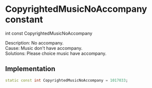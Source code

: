 


# CopyrightedMusicNoAccompany constant







int const CopyrightedMusicNoAccompany
  




<p>Description: No accompany. <br>Cause: Music don't have accompany. <br>Solutions: Please choice music have accompany.</p>



## Implementation

```dart
static const int CopyrightedMusicNoAccompany = 1017033;
```








